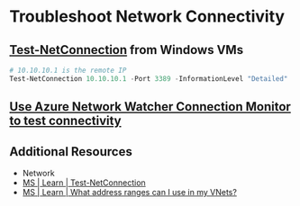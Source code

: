 # Troubleshoot Network Connectivity

## [Test-NetConnection][1] from Windows VMs

```PowerShell
# 10.10.10.1 is the remote IP
Test-NetConnection 10.10.10.1 -Port 3389 -InformationLevel "Detailed"
```

## [Use Azure Network Watcher Connection Monitor to test connectivity][3]

## Additional Resources

- Network
- [MS | Learn | Test-NetConnection][1]
- [MS | Learn | What address ranges can I use in my VNets?][2]

[1]: https://learn.microsoft.com/en-us/powershell/module/nettcpip/test-netconnection
[2]: https://learn.microsoft.com/en-us/azure/virtual-network/virtual-networks-faq#what-address-ranges-can-i-use-in-my-vnets
[3]: https://github.com/ArtiomLK/commands/blob/main/ps/readme.md#create-an-azure-network-watcher-connection-monitor
